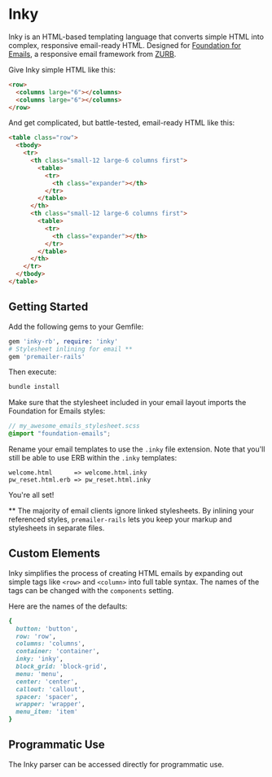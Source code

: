 # Inky

Inky is an HTML-based templating language that converts simple HTML into complex, responsive email-ready HTML. Designed for [Foundation for Emails](http://foundation.zurb.com/emails), a responsive email framework from [ZURB](http://zurb.com).

Give Inky simple HTML like this:

```html
<row>
  <columns large="6"></columns>
  <columns large="6"></columns>
</row>
```

And get complicated, but battle-tested, email-ready HTML like this:

```html
<table class="row">
  <tbody>
    <tr>
      <th class="small-12 large-6 columns first">
        <table>
          <tr>
            <th class="expander"></th>
          </tr>
        </table>
      </th>
      <th class="small-12 large-6 columns first">
        <table>
          <tr>
            <th class="expander"></th>
          </tr>
        </table>
      </th>
    </tr>
  </tbody>
</table>
```

## Getting Started

Add the following gems to your Gemfile:

```ruby
gem 'inky-rb', require: 'inky'
# Stylesheet inlining for email **
gem 'premailer-rails'
```

Then execute:

```bash
bundle install
```

Make sure that the stylesheet included in your email layout imports the Foundation for Emails styles:

```scss
// my_awesome_emails_stylesheet.scss
@import "foundation-emails";
```

Rename your email templates to use the `.inky` file extension. Note that you'll still be able to use ERB within the `.inky` templates:

```
welcome.html      => welcome.html.inky
pw_reset.html.erb => pw_reset.html.inky
```

You're all set!

** The majority of email clients ignore linked stylesheets. By inlining your referenced styles, `premailer-rails` lets you keep your markup and stylesheets in separate files.

## Custom Elements

Inky simplifies the process of creating HTML emails by expanding out simple tags like `<row>` and `<column>` into full table syntax. The names of the tags can be changed with the `components` setting.

Here are the names of the defaults:

```ruby
{
  button: 'button',
  row: 'row',
  columns: 'columns',
  container: 'container',
  inky: 'inky',
  block_grid: 'block-grid',
  menu: 'menu',
  center: 'center',
  callout: 'callout',
  spacer: 'spacer',
  wrapper: 'wrapper',
  menu_item: 'item'
}
```

## Programmatic Use

The Inky parser can be accessed directly for programmatic use.

